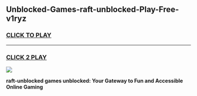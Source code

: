 
## Unblocked-Games-raft-unblocked-Play-Free-v1ryz
<h3>
<a href="https://premium76.site?title=raft-unblocked&ref=18A1">CLICK TO PLAY</a></h3>
<hr>

<h3>
<a href="https://premium76.site?title=raft-unblocked&ref=18A1">CLICK 2 PLAY</a>
  
</h3>

<a href="https://premium76.site?title=raft-unblocked&ref=18A1"><img src="https://clearcache.store/games.png"></a>


**raft-unblocked games unblocked: Your Gateway to Fun and Accessible Online Gaming**
